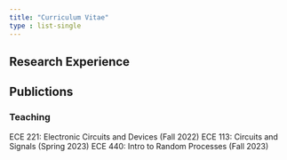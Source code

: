 ```yaml
---
title: "Curriculum Vitae"
type : list-single
---
```



## Research Experience 


## Publictions

### Teaching
ECE 221: Electronic Circuits and Devices (Fall 2022)
ECE 113: Circuits and Signals (Spring 2023)
ECE 440: Intro to Random Processes (Fall 2023)

